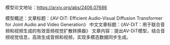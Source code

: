 模型论文地址：https://arxiv.org/abs/2406.07686

模型概述：文章标题：《AV-DiT: Efficient Audio-Visual Diffusion Transformer for Joint Audio and Video Generation》
中文文章标题：《AV-DiT：用于联合音频和视频生成的有效音频视觉扩散转换器》
文章内容：提出AV-DiT模型，结合音频视觉信息，高效生成音频和视频，实现多模态数据同步生成。
